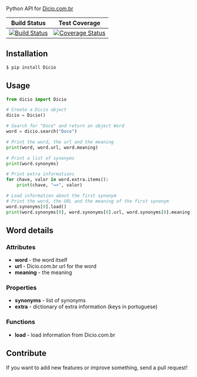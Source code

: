 Python API for [Dicio.com.br](http://www.dicio.com.br/)

| Build Status | Test Coverage |
| ------------ | ------------- |
| [![Build Status](https://travis-ci.org/felipemfp/dicio.svg?branch=master)](https://travis-ci.org/felipemfp/dicio) | [![Coverage Status](https://coveralls.io/repos/github/felipemfp/dicio/badge.svg?branch=master)](https://coveralls.io/github/felipemfp/dicio?branch=master) |

## Installation
```sh
$ pip install Dicio
```

## Usage

```python
from dicio import Dicio

# Create a Dicio object
dicio = Dicio()

# Search for "Doce" and return an object Word
word = dicio.search("Doce")

# Print the word, the url and the meaning
print(word, word.url, word.meaning)

# Print a list of synonyms
print(word.synonyms)

# Print extra informations
for chave, valor in word.extra.items():
    print(chave, "=>", valor)

# Load information about the first synonym
# Print the word, the URL and the meaning of the first synonym
word.synonyms[0].load()
print(word.synonyms[0], word.synonyms[0].url, word.synonyms[0].meaning)
```

## Word details
### Attributes
- **word** - the word itself
- **url** - Dicio.com.br url for the word
- **meaning** - the meaning

### Properties
- **synonyms** - list of synonyms
- **extra** - dictionary of extra information (keys in portuguese)

### Functions
- **load** - load information from Dicio.com.br

## Contribute
If you want to add new features or improve something, send a pull request!
